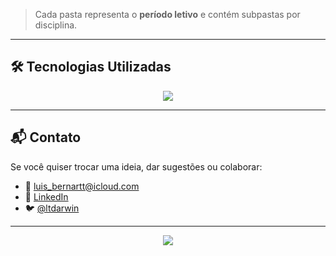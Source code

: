 
> Cada pasta representa o **período letivo** e contém subpastas por disciplina.

---

## 🛠️ Tecnologias Utilizadas

<p align="center">
  <img src="https://skillicons.dev/icons?i=python,c,cs,java,cpp,html,css,js,postgres,mysql,git,vscode" />
</p>

---

## 📬 Contato

Se você quiser trocar uma ideia, dar sugestões ou colaborar:

- 📧 luis_bernartt@icloud.com  
- 💼 [LinkedIn](https://www.linkedin.com/in/lu%C3%ADs-henrique-dallelaste-bernartt-957811357?utm_source=share&utm_campaign=share_via&utm_content=profile&utm_medium=ios_app)
- 🐦 [@ltdarwin](https://twitter.com/ltdarwin)

---

<p align="center">
  <img src="https://readme-typing-svg.herokuapp.com?font=Fira+Code&weight=500&size=22&pause=1000&center=true&vCenter=true&width=435&lines=Desenvolvedor+backend;Projetos+acadêmicos;Engenharia+de+Software+%F0%9F%92%BB" />
</p>
